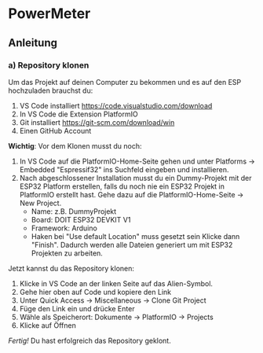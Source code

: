 # PowerMeter

## Anleitung

### a) Repository klonen
Um das Projekt auf deinen Computer zu bekommen und es auf den ESP hochzuladen brauchst du:
1. VS Code installiert https://code.visualstudio.com/download
2. In VS Code die Extension PlatformIO
2. Git installiert https://git-scm.com/download/win
3. Einen GitHub Account

**Wichtig**: Vor dem Klonen musst du noch:
1. In VS Code auf die PlatformIO-Home-Seite gehen und unter Platforms -> Embedded "Espressif32" ins Suchfeld eingeben und installieren.
2. Nach abgeschlossener Installation musst du ein Dummy-Projekt mit der ESP32 Platform erstellen, falls du noch nie ein ESP32 Projekt in PlatformIO erstellt hast. Gehe dazu auf die PlatformIO-Home-Seite -> New Project. 
    - Name: z.B. DummyProjekt
    - Board: DOIT ESP32 DEVKIT V1
    - Framework: Arduino
    - Haken bei "Use default Location" muss gesetzt sein
    Klicke dann "Finish". Dadurch werden alle Dateien generiert um mit ESP32 Projekten zu arbeiten.


Jetzt kannst du das Repository klonen:
1. Klicke in VS Code an der linken Seite auf das Alien-Symbol.
2. Gehe hier oben auf Code und kopiere den Link
3. Unter Quick Access -> Miscellaneous -> Clone Git Project
4. Füge den Link ein und drücke Enter
5. Wähle als Speicherort: Dokumente -> PlatformIO -> Projects
6. Klicke auf Öffnen

_Fertig!_ Du hast erfolgreich das Repository geklont.



